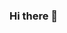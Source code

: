 ### Hi there 👋

<!--
**Diligent0924/Diligent0924** is a ✨ _special_ ✨ repository because its `README.md` (this file) appears on your GitHub profile.

Here are some ideas to get you started:
<a href="버튼을 눌렀을 때 이동할 링크" target="_blank"><img src="https://img.shields.io/badge/뱃지레이블-배경색?style=뱃지모양&logo=로고&logoColor=000000"/></a>
- 🔭 I’m currently working on ssafy
- 🌱 I’m currently learning Vue, django, Mysql

